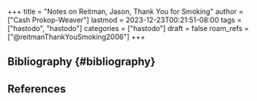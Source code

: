 +++
title = "Notes on Reitman, Jason, Thank You for Smoking"
author = ["Cash Prokop-Weaver"]
lastmod = 2023-12-23T00:21:51-08:00
tags = ["hastodo", "hastodo"]
categories = ["hastodo"]
draft = false
roam_refs = ["@reitmanThankYouSmoking2006"]
+++

## Bibliography {#bibliography}

## References

<style>.csl-entry{text-indent: -1.5em; margin-left: 1.5em;}</style><div class="csl-bib-body">
</div>
